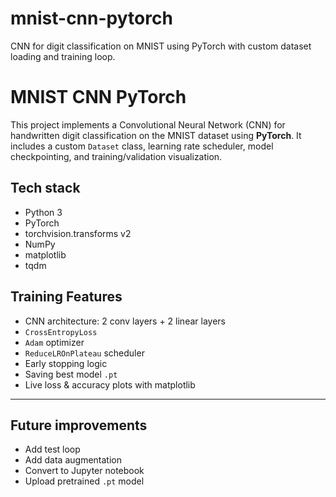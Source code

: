 # mnist-cnn-pytorch
CNN for digit classification on MNIST using PyTorch with custom dataset loading and training loop.

# MNIST CNN PyTorch 

This project implements a Convolutional Neural Network (CNN) for handwritten digit classification on the MNIST dataset using **PyTorch**. It includes a custom `Dataset` class, learning rate scheduler, model checkpointing, and training/validation visualization.

##  Tech stack
- Python 3
- PyTorch
- torchvision.transforms v2
- NumPy
- matplotlib
- tqdm


##  Training Features

-  CNN architecture: 2 conv layers + 2 linear layers  
-  `CrossEntropyLoss`  
-  `Adam` optimizer  
-  `ReduceLROnPlateau` scheduler  
-  Early stopping logic  
-  Saving best model `.pt`  
-  Live loss & accuracy plots with matplotlib  

---

##  Future improvements

-  Add test loop  
-  Add data augmentation  
-  Convert to Jupyter notebook  
-  Upload pretrained `.pt` model  
